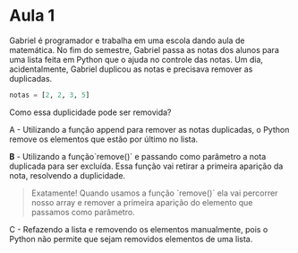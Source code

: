 # Aula 1

Gabriel é programador e trabalha em uma escola dando aula de matemática. No fim do semestre, Gabriel passa as notas dos alunos para uma lista feita em Python que o ajuda no controle das notas. Um dia, acidentalmente, Gabriel duplicou as notas e precisava remover as duplicadas.

```py
notas = [2, 2, 3, 5]
```

Como essa duplicidade pode ser removida?

A - Utilizando a função append para remover as notas duplicadas, o Python remove os elementos que estão por último no lista.

__B__ - Utilizando a função`remove()´ e passando como parâmetro a nota duplicada para ser excluída. Essa função vai retirar a primeira aparição da nota, resolvendo a duplicidade.
> Exatamente! Quando usamos a função `remove()´ ela vai percorrer nosso array e remover a primeira aparição do elemento que passamos como parâmetro.

C - Refazendo a lista e removendo os elementos manualmente, pois o Python não permite que sejam removidos elementos de uma lista.
